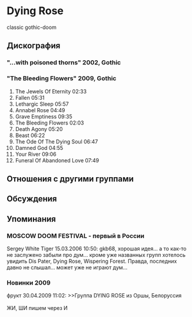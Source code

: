 # Dying Rose

classic gothic-doom

## Дискография

### "...with poisoned thorns" 2002, Gothic



### "The Bleeding Flowers" 2009, Gothic

1. The Jewels Of Eternity 02:33  
2. Fallen 05:31  
3. Lethargic Sleep 05:57  
4. Annabel Rose 04:49  
5. Grave Emptiness 09:35  
6. The Bleeding Flowers 02:03  
7. Death Agony 05:20  
8. Beast 06:22  
9. The Ode Of The Dying Soul 06:47  
10. Damned God 04:55  
11. Your River 09:06  
12. Funeral Of Abandoned Love 07:49 


## Отношения с другими группами


## Обсуждения


## Упоминания

### MOSCOW DOOM FESTIVAL - первый в России

Sergey White Tiger 15.03.2006 10:50:
gkb68, хорошая идея... а то как-то не заслужено забыли про дум... кроме уже названных групп хотелось увидить Dis Pater, Dying Rose, Wispering Forest. Правда, последних давно не слышал... может уже не играют дум...

### Новинки 2009

фрукт 30.04.2009 11:02:
&gt;&gt;Группа DYING ROSE из Оршы, Белоруссия<BR><BR>ЖИ, ШИ пишем через И 

